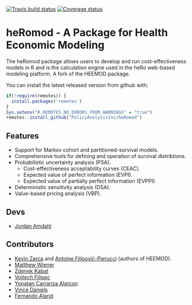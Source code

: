 [![Travis build status](https://travis-ci.org/PolicyAnalysisInc/heRoMod.svg?branch=master)](https://travis-ci.org/PolicyAnalysisInc/heRoMod)
 [![Coverage status](https://codecov.io/gh/PolicyAnalysisInc/heRoMod/branch/master/graph/badge.svg)](https://codecov.io/github/PolicyAnalysisInc/heRoMod?branch=master)

# heRomod - A Package for Health Economic Modeling

The heRomod package allows users to develop and run cost-effectiveness models in R and is the calculation engine used in the heRo web-based modeling platform.  A fork of the HEEMOD package.

You can install the latest released version from github with:

```r
if(!require(remotes)) {
  install.packages('remotes')
}
Sys.setenv("R_REMOTES_NO_ERRORS_FROM_WARNINGS" = "true")
remotes::install_github("PolicyAnalysisInc/heRomod")
```

## Features

  * Support for Markov cohort and partitioned-survival models.
  * Comprehensive tools for defining and operation of survival distribtions.
  * Probabilistic uncertainty analysis (PSA).
    * Cost-effectiveness acceptability curves (CEAC).
    * Expected value of perfect information (EVPI).
    * Expected value of partially perfect information (EVPPI).
  * Deterministic sensitivity analysis (DSA).
  * Value-based pricing analysis (VBP).

## Devs
  * [Jordan Amdahl](https://github.com/jrdnmdhl)

## Contributors
  * [Kevin Zarca](http://www.urc-eco.fr/Kevin-ZARCA,402) and [Antoine Filipović-Pierucci](https://pierucci.org) (authors of HEEMOD).
  * [Matthew Wiener](https://github.com/MattWiener)
  * [Zdenek Kabat](https://github.com/zkabat)
  * [Vojtech Filipec](https://github.com/vojtech-filipec)
  * [Yonatan Carranza Alarcon](https://github.com/salmuz)
  * [Vince Daniels](https://github.com/daniels4321)
  * [Fernando Alarid](https://github.com/feralaes)
  
